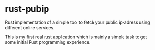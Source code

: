 # rust-pubip
Rust implementation of a simple tool to fetch your public ip-adress using different online services.

This is my first real rust application which is mainly a simple task to get some initial Rust programming experience.
